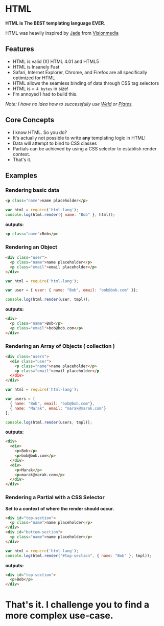 # HTML

**HTML is The BEST templating language EVER**.

HTML was heavily inspired by [Jade](http://github.com/visionmedia/jade) from [Visionmedia](http://github.com/visionmedia/)

## Features

 - HTML is valid (X) HTML 4.01 and HTML5
 - HTML is Insanely Fast 
 - Safari, Internet Explorer, Chrome, and Firefox are all specifically optimized for HTML
 - HTML allows the seamless binding of data through CSS tag selectors
 - HTML is `< 4 bytes` in size!
 - I'm annoyed I had to build this. 
 
*Note: I have no idea how to successfully use [Weld](https://github.com/hij1nx/weld) or [Plates](https://github.com/flatiron/plates).*

## Core Concepts 

 - I know HTML. So you do?
 - It's actually not possible to write **any** templating logic in HTML!
 - Data will attempt to bind to CSS classes
 - Partials can be achieved by using a CSS selector to establish render context.
 - That's it.

## Examples

### Rendering basic data

```html
<p class="name">name placeholder</p>
```

```js
var html = require('html-lang');
console.log(html.render({ name: "Bob" }, html));
```
**outputs:**

```html
<p class="name">Bob</p>
```

### Rendering an Object

```html
<div class="user">
  <p class="name">name placeholder</p>
  <p class="email">email placeholder</p>
</div>
```

```js
var html = require('html-lang');

var user = { user: { name: "Bob", email: "bob@bob.com" }};

console.log(html.render(user, tmpl));
```

**outputs:**

```html
<div>
  <p class="name">Bob</p>
  <p class="email">bob@bob.com</p>
</div>
```

### Rendering an Array of Objects ( collection )

```html
<div class="users">
  <div class="user">
    <p class="name">name placeholder</p>
    <p class="email">email placeholder</p
  </div>
</div>
```

```js
var html = require('html-lang');

var users = [ 
  { name: "Bob", email: "bob@bob.com"}, 
  { name: "Marak", email: "marak@marak.com"}
];

console.log(html.render(users, tmpl));
```
**outputs:**

```html
<div>
  <div>
    <p>Bob</p>
    <p>bob@bob.com</p>
  </div>
  <div>
    <p>Marak</p>
    <p>marak@marak.com</p>
  </div>
</div>
```

### Rendering a Partial with a CSS Selector

**Set to a context of where the render should occur.**

```html
<div id="top-section">
  <p class="name">name placeholder</p>
</div>
<div id="bottom-section">
  <p class="name">name placeholder</p>
</div>
```

```js
var html = require('html-lang');
console.log(html.render("#top-section", { name: "Bob" }, tmpl));
```

**outputs:**

```html
<div id="top-section">
  <p>Bob</p>
</div>
```

# That's it. I challenge you to find a more complex use-case.